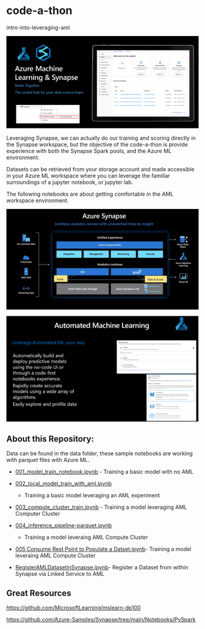 code-a-thon
===========

intro-into-leveraging-aml

![Graphical user interface, application Description automatically generated](media/cc06c3d78c7ffac7b7c9b4e48f9c7b71.png)

Leveraging Synapse, we can actually do our training and scoring directly in the
Synapse workspace, but the objective of the code-a-thon is provide experience
with both the Synapse Spark pools, and the Azure ML environment.

Datasets can be retrieved from your storage account and made accessible in your
Azure ML workspace where you can leverage the familiar surroundings of a jupyter
notebook, or jupyter lab.

The following notebooks are about getting comfortable in the AML workspace
environment.

![A screenshot of a computer Description automatically generated with medium confidence](media/089fda082760a13686a6686018ac24a3.png)

![Graphical user interface, text Description automatically generated](media/e77c38939932afe3b27c7da9a98ee6c4.png)

About this Repository:
----------------------

Data can be found in the data folder, these sample notebooks are working with
parquet files with Azure ML.

-   [001_model_train_notebook.ipynb](001_model_train_notebook.ipynb) - Training
    a basic model with no AML

-   [002_local_model_train_with_aml.ipynb](002_local_model_train_with_aml.ipynb)
    - Training a basic model leveraging an AML experiment

-   [003_compute_cluster_train.ipynb](003_compute_cluster_train.ipynb) -
    Training a model leveraging AML Computer Cluster

-   [004_inference_pipeline-parquet.ipynb](004_inference_pipeline-parquet.ipynb)
    - Training a model leveraing AML Compute Cluster

-   [005 Consume Rest Point to Populate a
    Datset.ipynb](005%20Consume%20Rest%20Point%20to%20Populate%20a%20Datset.ipynb)-
    Training a model leveraing AML Compute Cluster
    
-   [RegisterAMLDatasetinSynapse.ipynb](RegisterAMLDatasetinSynapse.ipynb)-
    Register a Dataset from within Synapse via Linked Service to AML
    


Great Resources
---------------

<https://github.com/MicrosoftLearning/mslearn-dp100>

<https://github.com/Azure-Samples/Synapse/tree/main/Notebooks/PySpark>
